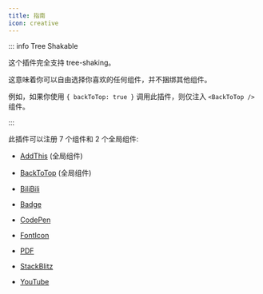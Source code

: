 ```yaml
---
title: 指南
icon: creative
---
```


::: info Tree Shakable

这个插件完全支持 tree-shaking。

这意味着你可以自由选择你喜欢的任何组件，并不捆绑其他组件。

例如，如果你使用 `{ backToTop: true }` 调用此插件，则仅注入 `<BackToTop />` 组件。

:::

此插件可以注册 7 个组件和 2 个全局组件:

- [AddThis](addthis.md) (全局组件)

- [BackToTop](backtotop.md) (全局组件)

- [BiliBili](bilibili.md)

- [Badge](badge.md)

- [CodePen](codepen.md)

- [FontIcon](fonticon.md)

- [PDF](pdf.md)

- [StackBlitz](stackblitz.md)

- [YouTube](youtube.md)
